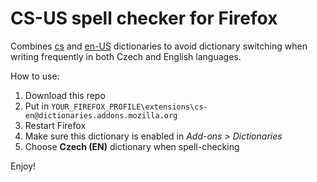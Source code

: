 # CS-US spell checker for Firefox

Combines [cs](https://addons.mozilla.org/en-US/firefox/addon/czech-spell-checking-dictionar/) and [en-US](https://addons.mozilla.org/en-US/firefox/addon/united-states-english-spellche/) dictionaries to avoid dictionary switching when writing frequently in both Czech and English languages.

How to use:

 1. Download this repo
 2. Put in `YOUR_FIREFOX_PROFILE\extensions\cs-en@dictionaries.addons.mozilla.org`
 3. Restart Firefox
 4. Make sure this dictionary is enabled in *Add-ons > Dictionaries*
 5. Choose **Czech (EN)** dictionary when spell-checking

Enjoy!
